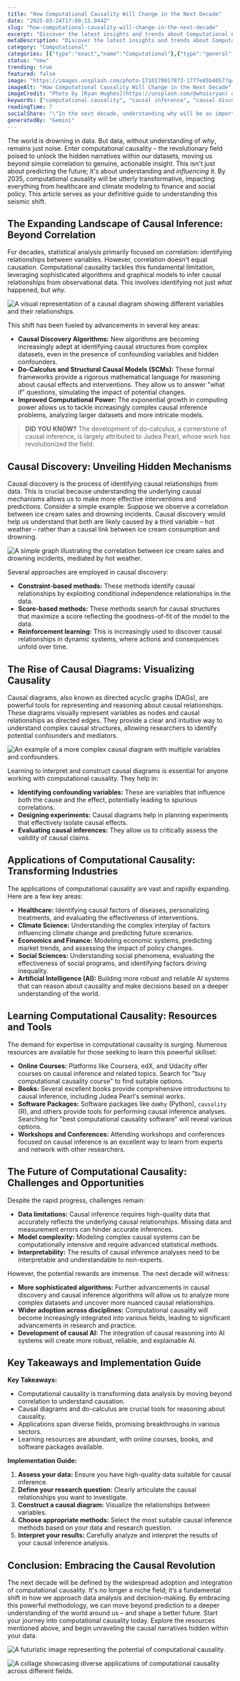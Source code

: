 ```yaml
---
title: "How Computational Causality Will Change in the Next Decade"
date: "2025-03-24T17:00:15.944Z"
slug: "how-computational-causality-will-change-in-the-next-decade"
excerpt: "Discover the latest insights and trends about Computational Causality. This comprehensive guide covers everything you need to know about Computational Causality in 2025."
metaDescription: "Discover the latest insights and trends about Computational Causality. This comprehensive guide covers everything you need to know about Computational Caus..."
category: "Computational"
categories: [{"type":"exact","name":"Computational"},{"type":"general","name":"Data Science"},{"type":"medium","name":"Machine Learning"},{"type":"specific","name":"Causal Inference"},{"type":"niche","name":"Counterfactual Analysis"}]
status: "new"
trending: true
featured: false
image: "https://images.unsplash.com/photo-1710170017873-1777e85b4057?q=85&w=1200&fit=max&fm=webp&auto=compress"
imageAlt: "How Computational Causality Will Change in the Next Decade"
imageCredit: "Photo by [Ryan Hughes](https://unsplash.com/@whoisryan) on Unsplash"
keywords: ["computational causality", "causal inference", "causal discovery", "do-calculus", "causal diagrams", "learn computational causality", "computational causality tutorial", "best computational causality software", "buy computational causality course", "applications of computational causality"]
readingTime: 7
socialShare: "\"In the next decade, understanding why will be as important as knowing what. Computational causality will unlock the hidden 'why' within our data, leading to unprecedented insights and transformative actions.\""
generatedBy: "Gemini"
---
```




The world is drowning in data.  But data, without understanding of *why*, remains just noise.  Enter computational causality – the revolutionary field poised to unlock the hidden narratives within our datasets, moving us beyond simple correlation to genuine, actionable insight. This isn't just about predicting the future; it's about understanding and *influencing* it.  By 2035, computational causality will be utterly transformative, impacting everything from healthcare and climate modeling to finance and social policy. This article serves as your definitive guide to understanding this seismic shift.

##  The Expanding Landscape of Causal Inference: Beyond Correlation

For decades, statistical analysis primarily focused on correlation: identifying relationships between variables.  However, correlation doesn't equal causation.  Computational causality tackles this fundamental limitation, leveraging sophisticated algorithms and graphical models to infer causal relationships from observational data. This involves identifying not just *what* happened, but *why*.

![A visual representation of a causal diagram showing different variables and their relationships.](https://images.unsplash.com/photo-1710170017873-1777e85b4057?q=85&w=1200&fit=max&fm=webp&auto=compress)

This shift has been fueled by advancements in several key areas:

*   **Causal Discovery Algorithms:**  New algorithms are becoming increasingly adept at identifying causal structures from complex datasets, even in the presence of confounding variables and hidden confounders.
*   **Do-Calculus and Structural Causal Models (SCMs):** These formal frameworks provide a rigorous mathematical language for reasoning about causal effects and interventions.  They allow us to answer "what if" questions, simulating the impact of potential changes.
*   **Improved Computational Power:** The exponential growth in computing power allows us to tackle increasingly complex causal inference problems, analyzing larger datasets and more intricate models.

> **DID YOU KNOW?**  The development of do-calculus, a cornerstone of causal inference, is largely attributed to Judea Pearl, whose work has revolutionized the field.

##  Causal Discovery: Unveiling Hidden Mechanisms

Causal discovery is the process of identifying causal relationships from data.  This is crucial because understanding the underlying causal mechanisms allows us to make more effective interventions and predictions.  Consider a simple example:  Suppose we observe a correlation between ice cream sales and drowning incidents.  Causal discovery would help us understand that both are likely caused by a third variable – hot weather – rather than a causal link between ice cream consumption and drowning.

![A simple graph illustrating the correlation between ice cream sales and drowning incidents, mediated by hot weather.](https://images.unsplash.com/photo-1518133835878-5a93cc3f89e5?q=85&w=1200&fit=max&fm=webp&auto=compress)

Several approaches are employed in causal discovery:

*   **Constraint-based methods:** These methods identify causal relationships by exploiting conditional independence relationships in the data.
*   **Score-based methods:** These methods search for causal structures that maximize a score reflecting the goodness-of-fit of the model to the data.
*   **Reinforcement learning:**  This is increasingly used to discover causal relationships in dynamic systems, where actions and consequences unfold over time.

##  The Rise of Causal Diagrams: Visualizing Causality

Causal diagrams, also known as directed acyclic graphs (DAGs), are powerful tools for representing and reasoning about causal relationships.  These diagrams visually represent variables as nodes and causal relationships as directed edges. They provide a clear and intuitive way to understand complex causal structures, allowing researchers to identify potential confounders and mediators.

![An example of a more complex causal diagram with multiple variables and confounders.](https://images.unsplash.com/photo-1731096533720-f690e2e24b29?q=85&w=1200&fit=max&fm=webp&auto=compress)

Learning to interpret and construct causal diagrams is essential for anyone working with computational causality.  They help in:

*   **Identifying confounding variables:**  These are variables that influence both the cause and the effect, potentially leading to spurious correlations.
*   **Designing experiments:** Causal diagrams help in planning experiments that effectively isolate causal effects.
*   **Evaluating causal inferences:**  They allow us to critically assess the validity of causal claims.

##  Applications of Computational Causality: Transforming Industries

The applications of computational causality are vast and rapidly expanding.  Here are a few key areas:

*   **Healthcare:** Identifying causal factors of diseases, personalizing treatments, and evaluating the effectiveness of interventions.
*   **Climate Science:**  Understanding the complex interplay of factors influencing climate change and predicting future scenarios.
*   **Economics and Finance:**  Modeling economic systems, predicting market trends, and assessing the impact of policy changes.
*   **Social Sciences:**  Understanding social phenomena, evaluating the effectiveness of social programs, and identifying factors driving inequality.
*   **Artificial Intelligence (AI):** Building more robust and reliable AI systems that can reason about causality and make decisions based on a deeper understanding of the world.

##  Learning Computational Causality: Resources and Tools

The demand for expertise in computational causality is surging.  Numerous resources are available for those seeking to learn this powerful skillset:

*   **Online Courses:** Platforms like Coursera, edX, and Udacity offer courses on causal inference and related topics.  Search for "buy computational causality course" to find suitable options.
*   **Books:** Several excellent books provide comprehensive introductions to causal inference, including Judea Pearl's seminal works.
*   **Software Packages:**  Software packages like `doWhy` (Python), `causality` (R), and others provide tools for performing causal inference analyses.  Searching for "best computational causality software" will reveal various options.
*   **Workshops and Conferences:** Attending workshops and conferences focused on causal inference is an excellent way to learn from experts and network with other researchers.

##  The Future of Computational Causality: Challenges and Opportunities

Despite the rapid progress, challenges remain:

*   **Data limitations:** Causal inference requires high-quality data that accurately reflects the underlying causal relationships.  Missing data and measurement errors can hinder accurate inferences.
*   **Model complexity:**  Modeling complex causal systems can be computationally intensive and require advanced statistical methods.
*   **Interpretability:**  The results of causal inference analyses need to be interpretable and understandable to non-experts.

However, the potential rewards are immense.  The next decade will witness:

*   **More sophisticated algorithms:**  Further advancements in causal discovery and causal inference algorithms will allow us to analyze more complex datasets and uncover more nuanced causal relationships.
*   **Wider adoption across disciplines:**  Computational causality will become increasingly integrated into various fields, leading to significant advancements in research and practice.
*   **Development of causal AI:**  The integration of causal reasoning into AI systems will create more robust, reliable, and explainable AI.

##  Key Takeaways and Implementation Guide

**Key Takeaways:**

*   Computational causality is transforming data analysis by moving beyond correlation to understand causation.
*   Causal diagrams and do-calculus are crucial tools for reasoning about causality.
*   Applications span diverse fields, promising breakthroughs in various sectors.
*   Learning resources are abundant, with online courses, books, and software packages available.

**Implementation Guide:**

1.  **Assess your data:** Ensure you have high-quality data suitable for causal inference.
2.  **Define your research question:** Clearly articulate the causal relationships you want to investigate.
3.  **Construct a causal diagram:** Visualize the relationships between variables.
4.  **Choose appropriate methods:** Select the most suitable causal inference methods based on your data and research question.
5.  **Interpret your results:** Carefully analyze and interpret the results of your causal inference analysis.

##  Conclusion: Embracing the Causal Revolution

The next decade will be defined by the widespread adoption and integration of computational causality.  It's no longer a niche field; it’s a fundamental shift in how we approach data analysis and decision-making. By embracing this powerful methodology, we can move beyond prediction to a deeper understanding of the world around us – and shape a better future.  Start your journey into computational causality today.  Explore the resources mentioned above, and begin unraveling the causal narratives hidden within your data.

![A futuristic image representing the potential of computational causality.](https://images.unsplash.com/photo-1625535069654-cfeb8f829088?q=85&w=1200&fit=max&fm=webp&auto=compress)

![A collage showcasing diverse applications of computational causality across different fields.](https://images.unsplash.com/photo-1625535069703-a67ae00bd6de?q=85&w=1200&fit=max&fm=webp&auto=compress)
